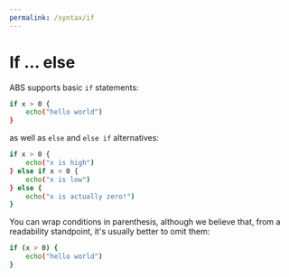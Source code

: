 ```yaml
---
permalink: /syntax/if
---
```


# If ... else

ABS supports basic `if` statements:

```bash
if x > 0 {
    echo("hello world")
}
```

as well as `else` and `else if` alternatives:

```bash
if x > 0 {
    echo("x is high")
} else if x < 0 {
    echo("x is low")
} else {
    echo("x is actually zero!")
}
```

You can wrap conditions in parenthesis, although we believe that,
from a readability standpoint, it's usually better to omit them:

```bash
if (x > 0) {
    echo("hello world")
}
```
